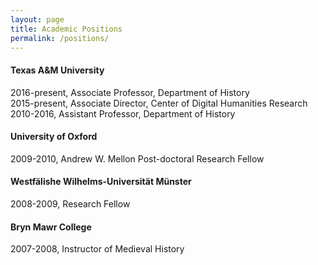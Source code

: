 ```yaml
---
layout: page
title: Academic Positions
permalink: /positions/
---
```


#### Texas A&M University  
2016-present, Associate Professor, Department of History  
2015-present, Associate Director, Center of Digital Humanities Research   
2010-2016, Assistant Professor, Department of History  

#### University of Oxford
2009-2010, Andrew W. Mellon Post-doctoral Research Fellow  

#### Westfälishe Wilhelms-Universität Münster
2008-2009, Research Fellow  

#### Bryn Mawr College
2007-2008, Instructor of Medieval History  




[jekyll-organization]: https://github.com/jekyll
